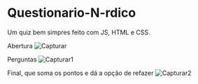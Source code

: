 # Questionario-N-rdico
Um quiz bem simpres feito com JS, HTML e CSS.

Abertura
![Capturar](https://user-images.githubusercontent.com/107281625/209416436-0e127df7-f2e0-4316-ac79-c805df3d3ae4.JPG)

Perguntas
![Capturar1](https://user-images.githubusercontent.com/107281625/209416433-93e742fd-12cf-41ba-be9e-345be038a27f.JPG)

Final, que soma os pontos e dá a opção de refazer
![Capturar2](https://user-images.githubusercontent.com/107281625/209416437-37d3ec69-7810-4751-a434-315beea39c0f.JPG)


